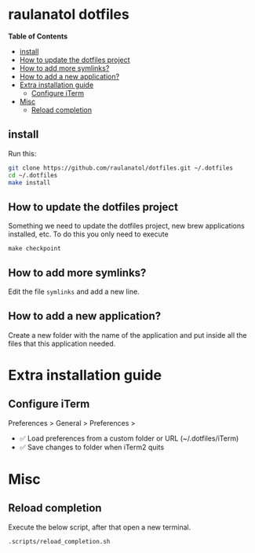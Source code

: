 # raulanatol dotfiles

<!-- START doctoc generated TOC please keep comment here to allow auto update -->
<!-- DON'T EDIT THIS SECTION, INSTEAD RE-RUN doctoc TO UPDATE -->
**Table of Contents**

  - [install](#install)
  - [How to update the dotfiles project](#how-to-update-the-dotfiles-project)
  - [How to add more symlinks?](#how-to-add-more-symlinks)
  - [How to add a new application?](#how-to-add-a-new-application)
- [Extra installation guide](#extra-installation-guide)
  - [Configure iTerm](#configure-iterm)
- [Misc](#misc)
  - [Reload completion](#reload-completion)

<!-- END doctoc generated TOC please keep comment here to allow auto update -->

## install

Run this:

```sh
git clone https://github.com/raulanatol/dotfiles.git ~/.dotfiles
cd ~/.dotfiles
make install
```

## How to update the dotfiles project

Something we need to update the dotfiles project, new brew applications installed, etc. To do this you only need to
execute

```shell
make checkpoint
```

## How to add more symlinks?

Edit the file `symlinks` and add a new line.

## How to add a new application?

Create a new folder with the name of the application and put inside all the files that this application needed.

# Extra installation guide

## Configure iTerm

Preferences > General > Preferences >

- ✅ Load preferences from a custom folder or URL  (~/.dotfiles/iTerm)
- ✅ Save changes to folder when iTerm2 quits

# Misc

## Reload completion

Execute the below script, after that open a new terminal.

```shell
.scripts/reload_completion.sh
```
